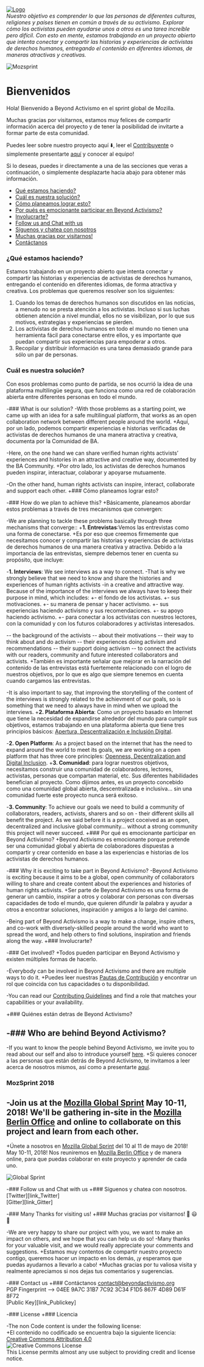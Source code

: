 [![Logo](https://raw.githubusercontent.com/Beyondactivismo/Beyondactivismo/master/CI/Logo/meet-BA-vimeo.png)](https://vimeo.com/user84907397/meet-beyondactivismo)  
_Nuestro objetivo es comprender lo que las personas de diferentes culturas, religiones y países tienen en común a través de su activismo. Explorar cómo los activistas pueden ayudarse unos a otros es una tarea increíble pero difícil. Con esto en mente, estamos trabajando en un proyecto abierto que intenta conectar y compartir las historias y experiencias de activistas de derechos humanos, entregando el contenido en diferentes idiomas, de maneras atractivas y creativas._
 
 
 ![Mozsprint](https://github.com/mozilla/global-sprint/blob/master/img/GlobalSprint-Logo.png)  
 

# Bienvenidos
 
Hola! Bienvenido a Beyond Activismo en el sprint global de Mozilla.
 
Muchas gracias por visitarnos, estamos muy felices de compartir información acerca del proyecto y de tener la posibilidad de invitarte a formar parte de esta comunidad.
 
Puedes leer sobre nuestro proyecto aquí :arrow_down:, leer el [Contribuyente](https://github.com/Beyondactivismo/Beyondactivismo/issues/46) o simplemente presentarte [aquí](https://github.com/Beyondactivismo/Beyondactivismo/issues/46) y conocer al equipo!
 
Si lo deseas, puedes ir directamente a una de las secciones que veras a continuación, o simplemente desplazarte hacia abajo para obtener más información.
 

* [Qué estamos haciendo?](#what-are-we-doing)
* [Cuál es nuestra solución?](#what-is-our-solution)
* [Cómo planeamos lograr esto?](#how-do-we-plan-to-achieve-this)
* [Por qués es emocionante participar en Beyond Activismo?](#why-it-is-exciting-to-take-part-in-beyond-activismo)
* [Involucrarte?](#get-involved)
* [Follow us and Chat with us](#follow-us-and-chat-with-us)
* [Síguenos y chatea con nosotros](#follow-us-and-chat-with-us)
* [Muchas gracias por visitarnos!](#many-thanks-for-visiting-us)
* [Contáctanos](#contact-us)
 
### ¿Qué estamos haciendo?
 
Estamos trabajando en un proyecto abierto que intenta conectar y compartir las historias y experiencias de activistas de derechos humanos, entregando el contenido en diferentes idiomas, de forma atractiva y creativa.
Los problemas que queremos resolver son los siguientes:
 
1. Cuando los temas de derechos humanos son discutidos en las noticias, a menudo no se presta atención a los activistas. Incluso si sus luchas obtienen atención a nivel mundial, ellos no se visibilizan, por lo que sus motivos, estrategias y experiencias se pierden.
2. Los activistas de derechos humanos en todo el mundo no tienen una herramienta fácil para conectarse entre ellos, y es importante que puedan compartir sus experiencias para empoderar a otros.
3. Recopilar y distribuir información es una tarea demasiado grande para sólo un par de personas.
 
### Cuál es nuestra solución?
Con esos problemas como punto de partida, se nos ocurrió la idea de una plataforma multilingüe segura, que funciona como una red de colaboración abierta entre diferentes personas en todo el mundo.
 
-### What is our solution?
-With those problems as a starting point, we came up with an idea for a safe multilingual platform, that works as an open collaboration network between different people around the world.
+Aquí, por un lado, podemos compartir experiencias e historias verificadas de activistas de derechos humanos de una manera atractiva y creativa, documenta por la Comunidad de BA.
 
-Here, on the one hand we can share verified human rights activists’ experiences and histories in an attractive and creative way, documented by the BA Community.
+Por otro lado, los activistas de derechos humanos pueden inspirar, interactuar, colaborar y apoyarse mutuamente.
 
-On the other hand, human rights activists can inspire, interact, collaborate and support each other.
+### Cómo planeamos lograr esto?
 
-### How do we plan to achieve this?
+Básicamente, planeamos abordar estos problemas a través de tres mecanismos que convergen:
 
-We are planning to tackle these problems basically through three mechanisms that converge::
+**1. Entrevistas**:Vemos las entrevistas como una forma de conectarse.
+Es por eso que creemos firmemente que necesitamos conocer y compartir las historias y experiencias de activistas de derechos humanos de una manera creativa y atractiva. Debido a la importancia de las entrevistas, siempre debemos tener en cuenta su propósito, que incluye:
 
-**1. Interviews**: We see interviews as a way to connect.
-That is why we strongly believe that we need to know and share the histories and experiences of human rights activists
-in a creative and attractive way. Because of the importance of the interviews we always have to keep their purpose in mind, which includes:
+- el fondo de los activistas.
+- sus motivaciones.
+- su manera de pensar y hacer activismo.
+- sus experiencias haciendo activismo y sus recomendaciones.
+- su apoyo haciendo activismo.
+- para conectar a los activistas con nuestros lectores, con la comunidad y con los futuros colaboradores y activistas interesados.
 
-- the background of the activists
-- about their motivations
-- their way to think about and do activism
-- their experiences doing activism and recommendations
-- their support doing activism
-- to connect the activists with our readers, community and future interested collaborators and activists.
+También es importante señalar que mejorar en la narración del contenido de las entrevistas está fuertemente relacionado con el logro de nuestros objetivos, por lo que es algo que siempre tenemos en cuenta cuando cargamos las entrevistas.
 
-It is also important to say, that improving the storytelling of the content of the interviews is strongly related to the achievment of our goals, so is something that we need to always have in mind when we upload the interviews.
+**2. Plataforma Abierta**: Como un proyecto basado en Internet que tiene la necesidad de expandirse alrededor del mundo para cumplir sus objetivos, estamos trabajando en una plataforma abierta que tiene tres principios básicos: [Apertura, Descentralización e Inclusión Digital](https://github.com/Beyondactivismo/Beyondactivismo/blob/master/PRINCIPLES.md).
 
-**2. Open Platform**: As a project based on the internet that has the need to expand around the world to meet its goals, we are working on a open platform that has three core principles: [Openness, Decentralization and Digital Inclusion](https://github.com/Beyondactivismo/Beyondactivismo/blob/master/PRINCIPLES.md).
+**3. Comunidad**: para lograr nuestros objetivos, necesitamos construir una comunidad de colaboradores, lectores, activistas, personas que compartan material, etc. Sus diferentes habilidades benefician al proyecto. Como dijimos antes, es un proyecto concebido como una comunidad global abierta, descentralizada e inclusiva... sin una comunidad fuerte este proyecto nunca será exitoso.
 
-**3. Community**: To achieve our goals we need to build a community of collaborators, readers, activists, sharers and so on - their different skills all benefit the project. As we said before it is a project coceived as an open, decentralized and inclusive global community... without a strong community this project will never succeed.
+### Por qué es emocionante participar en Beyond Activismo?
+Beyond Activismo es emocionante porque pretende ser una comunidad global y abierta de colaboradores dispuestas a compartir y crear contenido en base a las experiencias e historias de los activistas de derechos humanos.
 
-### Why it is exciting to take part in Beyond Activismo?
-Beyond Activismo is exciting because it aims to be a global, open community of collaborators willing to share and create content about the experiences and histories of human rights activists.
+Ser parte de Beyond Activismo es una forma de generar un cambio, inspirar a otros y colaborar con personas con diversas capacidades de todo el mundo, que quieren difundir la palabra y ayudar a otros a encontrar soluciones, inspiración y amigos a lo largo del camino.
 
-Being part of Beyond Activismo is a way to make a change, inspire others, and co-work with diversely-skilled people around the world who want to spread the word, and help others to find solutions, inspiration and friends along the way.
+### Involucrarte?
 
-### Get involved?
+Todos pueden participar en Beyond Activismo y existen múltiples formas de hacerlo.
 
-Everybody can be involved in Beyond Activismo and there are multiple ways to do it.
+Puedes leer nuestras [Pautas de Contribución](https://github.com/Beyondactivismo/Beyondactivismo/blob/master/CONTRIBUTING.md) y encontrar un rol que coincida con tus capacidades o tu disponibilidad.  
 
-You can read our [Contributing Guidelines](https://github.com/Beyondactivismo/Beyondactivismo/blob/master/CONTRIBUTING.md)  and find a role that matches your capabilities or your availability.  
 
+### Quiénes están detras de Beyond Activismo?
 
-### Who are behind Beyond Activismo?
-
-If you want to know the people behind Beyond Activismo, we invite you to read about our self and also to introduce yourself [here](https://github.com/Beyondactivismo/Beyondactivismo/issues/46).
+Si quieres conocer a las personas que están detrás de Beyond Activismo, te invitamos a leer acerca de nosotros mismos, así como a presentarte [aquí](https://github.com/Beyondactivismo/Beyondactivismo/issues/46).
 
 
 ### MozSprint 2018
 
-Join us at the [Mozilla Global Sprint](http://mozilla.github.io/global-sprint/) May 10-11, 2018! We'll be gathering in-site in the [Mozilla Berlin Office](https://www.google.com/maps?q=52.4995,13.4493+Mozilla+Berlin,+Building+3,+3rd+floor,+Schlesische+Stra%C3%9Fe+27,+Berlin,+Germany) and online to collaborate on this project and learn from each other.
-
+Únete a nosotros en [Mozilla Global Sprint](http://mozilla.github.io/global-sprint/) del 10 al 11 de mayo de 2018! May 10-11, 2018! Nos reuniremos en [Mozilla Berlin Office](https://www.google.com/maps?q=52.4995,13.4493+Mozilla+Berlin,+Building+3,+3rd+floor,+Schlesische+Stra%C3%9Fe+27,+Berlin,+Germany) y de manera online, para que puedas colaborar en este proyecto y aprender de cada uno.
 
 ![Global Sprint](https://cloud.githubusercontent.com/assets/617994/24632585/b2b07dcc-1892-11e7-91cf-f9e473187cf7.png)
 
-### Follow us and Chat with us
+### Síguenos y chatea con nosotros.
 [Twitter][link_Twitter]   
 [Gitter][link_Gitter]
 
-### Many Thanks for visiting us!
+### Muchas gracias por visitarnos!
 :tada: :smiley: :tada:          
 
-We are very happy to share our project with you, we want to make an impact on others, and we hope that you can help us do so!
-Many thanks for your valuable visit, and we would really appreciate your comments and suggestions.
+Estamos muy contentos de compartir nuestro proyecto contigo, queremos hacer un impacto en los demás, ¡y esperamos que puedas ayudarnos a llevarlo a cabo! 
+Muchas gracias por tu valiosa visita y realmente apreciamos si nos dejas tus comentarios y sugerencias.
 
-### Contact us
+### Contáctanos
 contact@beyondactivismo.org   
 PGP Fingerprint --> 04EE 9A7C 31B7 7C92 3C34 F1D5 867F 4D89 D61F 8F72   
 [Public Key][link_Publickey]
 
-### License
+### Licencia
 
-The non Code content is under the following license:  
+El contenido no codificado se encuentra bajo la siguiente licencia:  
 [Creative Commons Attribution 4.0](https://creativecommons.org/licenses/by/4.0/legalcode.txt)  
  <img alt="Creative Commons License" style="border-width:0" src="https://licensebuttons.net/l/by/3.0/88x31.png" /></a>  
  This License permits almost any use subject to providing credit and license notice.
